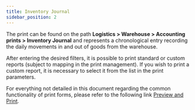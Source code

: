 ```yaml
---
title: Inventory Journal
sidebar_position: 2
---
```


The print can be found on the path **Logistics > Warehouse > Accounting prints > Inventory Journal** and represents a chronological entry recording the daily movements in and out of goods from the warehouse.

After entering the desired filters, it is possible to print standard or custom reports (subject to mapping in the print management). If you wish to print a custom report, it is necessary to select it from the list in the print parameters.

For everything not detailed in this document regarding the common functionality of print forms, please refer to the following link [Preview and Print](/docs/guide/common/operations-with-data/reports).